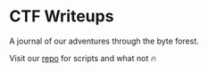 # CTF Writeups

A journal of our adventures through the byte forest.

Visit our [repo](https://github.com/nickbhe/CTFWriteups) for scripts and what not 🔥

